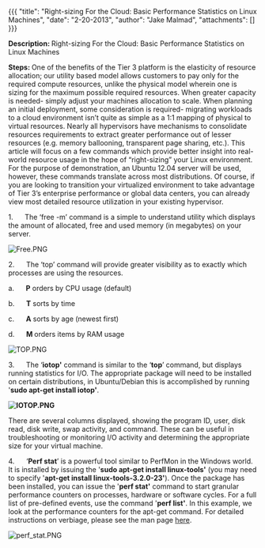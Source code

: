 {{{
  "title": "Right-sizing For the Cloud: Basic Performance Statistics on Linux Machines",
  "date": "2-20-2013",
  "author": "Jake Malmad",
  "attachments": []
}}}

<p><strong>Description: </strong>Right-sizing For the Cloud: Basic Performance Statistics on Linux Machines</p>
<p><strong>Steps: </strong>One of the benefits of the Tier 3 platform is the elasticity of resource allocation; our utility based model allows customers to pay only for the required compute resources, unlike the physical model wherein one is sizing for the
  maximum possible required resources. When greater capacity is needed- simply adjust your machines allocation to scale. When planning an initial deployment, some consideration is required- migrating workloads to a cloud environment isn’t quite as simple
  as a 1:1 mapping of physical to virtual resources. Nearly all hypervisors have mechanisms to consolidate resources requirements to extract greater performance out of lesser resources (e.g. memory ballooning, transparent page sharing, etc.). This article
  will focus on a few commands which provide better insight into real-world resource usage in the hope of “right-sizing” your Linux environment. For the purpose of demonstration, an Ubuntu 12.04 server will be used, however, these commands translate across
  most distributions. Of course, if you are looking to transition your virtualized environment to take advantage of Tier 3’s enterprise performance or global data centers, you can already view most detailed resource utilization in your existing hypervisor.</p>
<p>1.&nbsp;&nbsp;&nbsp;&nbsp;&nbsp; The ‘free -m’ command is a simple to understand utility which displays the amount of allocated, free and used memory (in megabytes) on your server.</p>
<p><img src="https://t3n.zendesk.com/attachments/token/8tddwlkpixqbb5t/?name=Free.PNG" alt="Free.PNG" />
</p>
<p>2.&nbsp;&nbsp;&nbsp;&nbsp;&nbsp; The ‘top’ command will provide greater visibility as to exactly which processes are using the resources.<strong> </strong>
</p>
<p>a.&nbsp;&nbsp;&nbsp;&nbsp;&nbsp; <strong>P</strong>&nbsp;orders by CPU usage (default)</p>
<p>b.&nbsp;&nbsp;&nbsp;&nbsp;&nbsp; <strong>T</strong>&nbsp;sorts by time</p>
<p>c.&nbsp;&nbsp;&nbsp;&nbsp;&nbsp; <strong>A</strong>&nbsp;sorts by age (newest first)</p>
<p>d.&nbsp;&nbsp;&nbsp;&nbsp;&nbsp; <strong>M&nbsp;</strong>orders items by RAM usage</p>
<p><img src="https://t3n.zendesk.com/attachments/token/bkngblgwbwvuxa0/?name=TOP.PNG" alt="TOP.PNG" />
</p>
<p>3.&nbsp;&nbsp;&nbsp;&nbsp;&nbsp; The ‘<strong>iotop'</strong> command is similar to the ‘<strong>top</strong>’ command, but displays running statistics for I/O. The appropriate package will need to be installed on certain distributions, in Ubuntu/Debian
  this is accomplished by running '<strong>sudo apt-get install iotop'</strong>.</p>
<p><strong><img src="https://t3n.zendesk.com/attachments/token/nwkmy4wj12ac6ih/?name=IOTOP.PNG" alt="IOTOP.PNG" /></strong>
</p>
<p>There are several columns displayed, showing the program ID, user, disk read, disk write, swap activity, and command. These can be useful in troubleshooting or monitoring I/O activity and determining the appropriate size for your virtual machine.</p>
<p>4.&nbsp;&nbsp;&nbsp;&nbsp;&nbsp; ‘<strong>Perf stat</strong>’ is a powerful tool similar to PerfMon in the Windows world. It is installed by issuing the '<strong>sudo apt-get install linux-tools'</strong> (you may need to specify '<strong>apt-get install linux-tools-3.2.0-23'</strong>).
  Once the package has been installed, you can issue the '<strong>perf stat'</strong> command to start granular performance counters on processes, hardware or software cycles. For a full list of pre-defined events, use the command '<strong>perf list'</strong>.
  In this example, we look at the performance counters for the apt-get command. For detailed instructions on verbiage, please see the man page <a href="http://manpages.ubuntu.com/manpages/lucid/man1/perf-stat.1.html">here</a>.</p>
<p><img src="https://t3n.zendesk.com/attachments/token/nzrvaxynbo9pdyo/?name=perf+stat.PNG" alt="perf_stat.PNG" />
</p>

